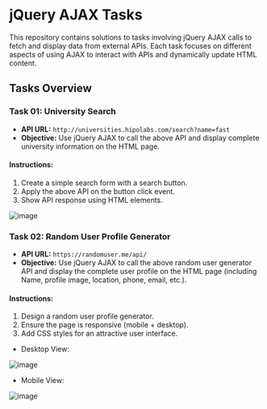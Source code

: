 # jQuery AJAX Tasks

This repository contains solutions to tasks involving jQuery AJAX calls to fetch and display data from external APIs. Each task focuses on different aspects of using AJAX to interact with APIs and dynamically update HTML content.

## Tasks Overview

### Task 01: University Search

- **API URL:** `http://universities.hipolabs.com/search?name=fast`
- **Objective:** Use jQuery AJAX to call the above API and display complete university information on the HTML page.

#### Instructions:
1. Create a simple search form with a search button.
2. Apply the above API on the button click event.
3. Show API response using HTML elements.

![image](https://github.com/Javaria-Shabbir24/jQuery-AJAX-Tasks/assets/102341169/ecbf64a4-c5f9-4766-9999-26fa76113bf2)

### Task 02: Random User Profile Generator

- **API URL:** `https://randomuser.me/api/`
- **Objective:** Use jQuery AJAX to call the above random user generator API and display the complete user profile on the HTML page (including Name, profile image, location, phone, email, etc.).

#### Instructions:
1. Design a random user profile generator.
2. Ensure the page is responsive (mobile + desktop).
3. Add CSS styles for an attractive user interface.
- Desktop View:
  
![image](https://github.com/Javaria-Shabbir24/jQuery-AJAX-Tasks/assets/102341169/cd787ee2-7372-45da-bfa7-84055822cc08)

- Mobile View:

![image](https://github.com/Javaria-Shabbir24/jQuery-AJAX-Tasks/assets/102341169/fe9e320a-fa89-4ba2-8d5d-5f4b6618fcf9)
